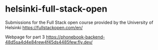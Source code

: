 # helsinki-full-stack-open
Submissions for the Full Stack open course provided by the University of Helsinki
https://fullstackopen.com/en/

Webpage for part 3
https://phonebook-backend-48d5sa4d4e84rew4f45ds4485few.fly.dev/
